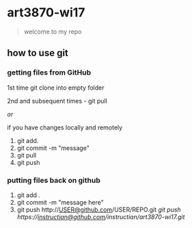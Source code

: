 # art3870-wi17

> welcome to my repo

## how to use git

### getting files from GitHub

1st time git clone into empty folder

2nd and subsequent times  - git pull

  _or_

if you have changes locally and remotely 
  1. git add. 
  2. git commit -m "message" 
  3. git pull 
  4. git push

### putting files back on github

  1. git add .
  2. git commit -m "message here"
  3. git push http://USER@github.com/USER/REPO.git 
  _git push https://instructian@github.com/instructian/art3870-wi17.git_
